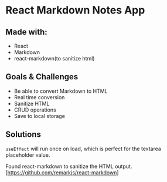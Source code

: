 # React Markdown Notes App

## Made with:

- React
- Markdown
- react-markdown(to sanitize html)

## Goals & Challenges

- Be able to convert Markdown to HTML
- Real time conversion
- Sanitize HTML
- CRUD operations
- Save to local storage

## Solutions

`useEffect` will run once on load, which is perfect for the textarea placeholder value.

Found react-markdown to sanitize the HTML output. [https://github.com/remarkjs/react-markdown]
